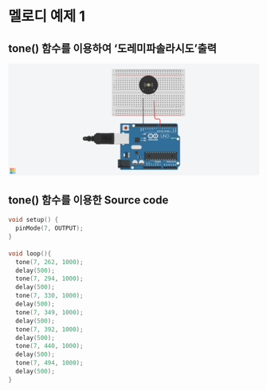 # 멜로디 예제 1
## tone() 함수를 이용하여 ‘도레미파솔라시도’출력
![](./images/Buzzer.png)

##  tone() 함수를 이용한 Source code
```c
void setup() {
  pinMode(7, OUTPUT);
}

void loop(){
  tone(7, 262, 1000);
  delay(500);
  tone(7, 294, 1000);
  delay(500);
  tone(7, 330, 1000);
  delay(500);
  tone(7, 349, 1000);
  delay(500);
  tone(7, 392, 1000);
  delay(500);
  tone(7, 440, 1000);
  delay(500);
  tone(7, 494, 1000);
  delay(500);
}
```

